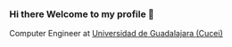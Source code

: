 ### Hi there Welcome to my profile 👋
<p>Computer Engineer at <a href='http://www.cucei.udg.mx/' rel="noopener" target="_blank" >Universidad de Guadalajara (Cucei)</a> </p>


